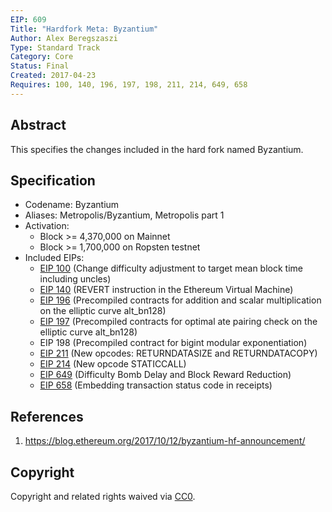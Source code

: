```yaml
---
EIP: 609
Title: "Hardfork Meta: Byzantium"
Author: Alex Beregszaszi
Type: Standard Track
Category: Core
Status: Final
Created: 2017-04-23
Requires: 100, 140, 196, 197, 198, 211, 214, 649, 658
---
```


## Abstract

This specifies the changes included in the hard fork named Byzantium.

## Specification

- Codename: Byzantium
- Aliases: Metropolis/Byzantium, Metropolis part 1
- Activation:
  - Block >= 4,370,000 on Mainnet
  - Block >= 1,700,000 on Ropsten testnet
- Included EIPs:
  - [EIP 100](./eip-100.md) (Change difficulty adjustment to target mean block time including uncles)
  - [EIP 140](./eip-140.md) (REVERT instruction in the Ethereum Virtual Machine)
  - [EIP 196](./eip-196.md) (Precompiled contracts for addition and scalar multiplication on the elliptic curve alt_bn128)
  - [EIP 197](./eip-197.md) (Precompiled contracts for optimal ate pairing check on the elliptic curve alt_bn128)
  - EIP 198 (Precompiled contract for bigint modular exponentiation)
  - [EIP 211](./eip-211.md) (New opcodes: RETURNDATASIZE and RETURNDATACOPY)
  - [EIP 214](./eip-214.md) (New opcode STATICCALL)
  - [EIP 649](./eip-649.md) (Difficulty Bomb Delay and Block Reward Reduction)
  - [EIP 658](./eip-658.md) (Embedding transaction status code in receipts)

## References

1. https://blog.ethereum.org/2017/10/12/byzantium-hf-announcement/

## Copyright

Copyright and related rights waived via [CC0](https://creativecommons.org/publicdomain/zero/1.0/).
